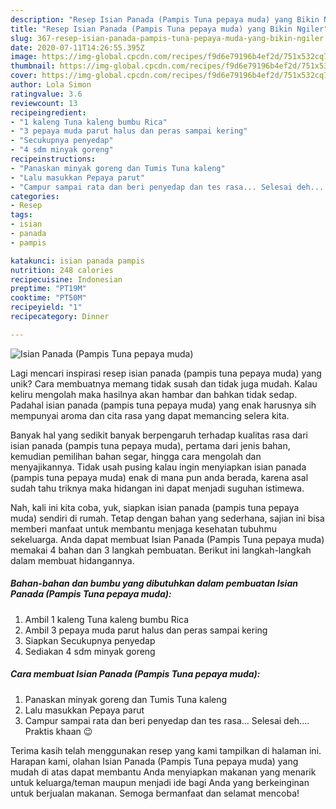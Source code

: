 ```yaml
---
description: "Resep Isian Panada (Pampis Tuna pepaya muda) yang Bikin Ngiler"
title: "Resep Isian Panada (Pampis Tuna pepaya muda) yang Bikin Ngiler"
slug: 367-resep-isian-panada-pampis-tuna-pepaya-muda-yang-bikin-ngiler
date: 2020-07-11T14:26:55.395Z
image: https://img-global.cpcdn.com/recipes/f9d6e79196b4ef2d/751x532cq70/isian-panada-pampis-tuna-pepaya-muda-foto-resep-utama.jpg
thumbnail: https://img-global.cpcdn.com/recipes/f9d6e79196b4ef2d/751x532cq70/isian-panada-pampis-tuna-pepaya-muda-foto-resep-utama.jpg
cover: https://img-global.cpcdn.com/recipes/f9d6e79196b4ef2d/751x532cq70/isian-panada-pampis-tuna-pepaya-muda-foto-resep-utama.jpg
author: Lola Simon
ratingvalue: 3.6
reviewcount: 13
recipeingredient:
- "1 kaleng Tuna kaleng bumbu Rica"
- "3 pepaya muda parut halus dan peras sampai kering"
- "Secukupnya penyedap"
- "4 sdm minyak goreng"
recipeinstructions:
- "Panaskan minyak goreng dan Tumis Tuna kaleng"
- "Lalu masukkan Pepaya parut"
- "Campur sampai rata dan beri penyedap dan tes rasa... Selesai deh.... Praktis khaan 😉"
categories:
- Resep
tags:
- isian
- panada
- pampis

katakunci: isian panada pampis 
nutrition: 248 calories
recipecuisine: Indonesian
preptime: "PT19M"
cooktime: "PT50M"
recipeyield: "1"
recipecategory: Dinner

---
```



![Isian Panada (Pampis Tuna pepaya muda)](https://img-global.cpcdn.com/recipes/f9d6e79196b4ef2d/751x532cq70/isian-panada-pampis-tuna-pepaya-muda-foto-resep-utama.jpg)

Lagi mencari inspirasi resep isian panada (pampis tuna pepaya muda) yang unik? Cara membuatnya memang tidak susah dan tidak juga mudah. Kalau keliru mengolah maka hasilnya akan hambar dan bahkan tidak sedap. Padahal isian panada (pampis tuna pepaya muda) yang enak harusnya sih mempunyai aroma dan cita rasa yang dapat memancing selera kita.

Banyak hal yang sedikit banyak berpengaruh terhadap kualitas rasa dari isian panada (pampis tuna pepaya muda), pertama dari jenis bahan, kemudian pemilihan bahan segar, hingga cara mengolah dan menyajikannya. Tidak usah pusing kalau ingin menyiapkan isian panada (pampis tuna pepaya muda) enak di mana pun anda berada, karena asal sudah tahu triknya maka hidangan ini dapat menjadi suguhan istimewa.




Nah, kali ini kita coba, yuk, siapkan isian panada (pampis tuna pepaya muda) sendiri di rumah. Tetap dengan bahan yang sederhana, sajian ini bisa memberi manfaat untuk membantu menjaga kesehatan tubuhmu sekeluarga. Anda dapat membuat Isian Panada (Pampis Tuna pepaya muda) memakai 4 bahan dan 3 langkah pembuatan. Berikut ini langkah-langkah dalam membuat hidangannya.

<!--inarticleads1-->

##### Bahan-bahan dan bumbu yang dibutuhkan dalam pembuatan Isian Panada (Pampis Tuna pepaya muda):

1. Ambil 1 kaleng Tuna kaleng bumbu Rica
1. Ambil 3 pepaya muda parut halus dan peras sampai kering
1. Siapkan Secukupnya penyedap
1. Sediakan 4 sdm minyak goreng




<!--inarticleads2-->

##### Cara membuat Isian Panada (Pampis Tuna pepaya muda):

1. Panaskan minyak goreng dan Tumis Tuna kaleng
1. Lalu masukkan Pepaya parut
1. Campur sampai rata dan beri penyedap dan tes rasa... Selesai deh.... Praktis khaan 😉




Terima kasih telah menggunakan resep yang kami tampilkan di halaman ini. Harapan kami, olahan Isian Panada (Pampis Tuna pepaya muda) yang mudah di atas dapat membantu Anda menyiapkan makanan yang menarik untuk keluarga/teman maupun menjadi ide bagi Anda yang berkeinginan untuk berjualan makanan. Semoga bermanfaat dan selamat mencoba!
